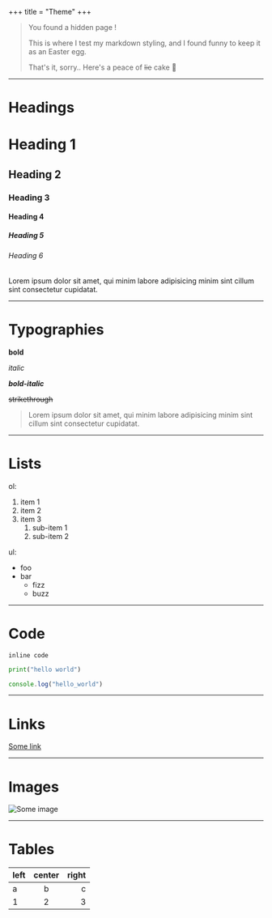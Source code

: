 +++
title = "Theme"
+++

> You found a hidden page !
>
> This is where I test my markdown styling, and I found funny to keep it as an Easter egg.
>
> That's it, sorry.. Here's a peace of ~~lie~~ cake :cake:

---

# Headings

# Heading 1

## Heading 2

### Heading 3

#### Heading 4

##### Heading 5

###### Heading 6 

Lorem ipsum dolor sit amet, qui minim labore adipisicing minim sint cillum sint consectetur cupidatat.

---

# Typographies

**bold**

*italic*

***bold-italic*** 

~~strikethrough~~


> Lorem ipsum dolor sit amet, qui minim labore adipisicing minim sint cillum sint consectetur cupidatat.

---

# Lists

ol:
1. item 1
2. item 2
3. item 3
    1. sub-item 1
    2. sub-item 2

ul:
- foo
- bar
    - fizz
    - buzz

---

# Code

`inline code`

```python
print("hello world")
```

```js
console.log("hello_world")
```

---

# Links

[Some link](@/_index.md)

---

# Images

![Some image](https://picsum.photos/seed/picsum/300/200)

---

# Tables

| left | center | right |
| :--- | :----: | ----: |
| a    | b      | c     |
| 1    | 2      | 3     |


